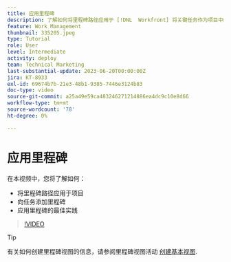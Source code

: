 ```yaml
---
title: 应用里程碑
description: 了解如何将里程碑路径应用于 [!DNL  Workfront] 将关键任务作为项目中的里程碑步骤来进行项目和关联。
feature: Work Management
thumbnail: 335205.jpeg
type: Tutorial
role: User
level: Intermediate
activity: deploy
team: Technical Marketing
last-substantial-update: 2023-06-20T00:00:00Z
jira: KT-8933
exl-id: 69674b7b-21e3-48b1-9385-7446e3124b83
doc-type: video
source-git-commit: a25a49e59ca483246271214886ea4dc9c10e8d66
workflow-type: tm+mt
source-wordcount: '78'
ht-degree: 0%

---
```


# 应用里程碑

在本视频中，您将了解如何：

* 将里程碑路径应用于项目
* 向任务添加里程碑
* 应用里程碑的最佳实践

>[!VIDEO](https://video.tv.adobe.com/v/335205/?quality=12&learn=on)

>[!TIP]
>
>有关如何创建里程碑视图的信息，请参阅里程碑视图活动 [创建基本视图](https://experienceleague.adobe.com/docs/workfront-learn/tutorials-workfront/reporting/basic-reporting/create-a-basic-view.html?lang=en).


